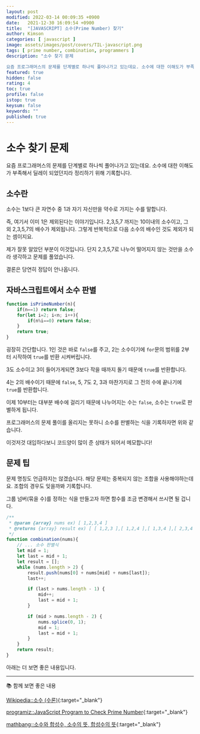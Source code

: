 ```yaml
---
layout: post
modified: 2022-03-14 00:09:35 +0900
date:   2021-12-30 16:09:54 +0900
title:  "[JAVASCRIPT] 소수(Prime Number) 찾기"
author: Kimson
categories: [ javascript ]
image: assets/images/post/covers/TIL-javascript.png
tags: [ prime number, combination, programmers ]
description: "소수 찾기 문제

요즘 프로그래머스의 문제를 단계별로 하나씩 풀어나가고 있는데요. 소수에 대한 이해도가 부족해서 딜레이 되었던지라 정리하기 위해 기록합니다."
featured: true
hidden: false
rating: 4
toc: true
profile: false
istop: true
keysum: false
keywords: ""
published: true
---
```


# 소수 찾기 문제

요즘 프로그래머스의 문제를 단계별로 하나씩 풀어나가고 있는데요. 소수에 대한 이해도가 부족해서 딜레이 되었던지라 정리하기 위해 기록합니다.

## 소수란

소수는 1보다 큰 자연수 중 1과 자기 자신만을 약수로 가지는 수를 말합니다.

즉, 여기서 이미 1은 제외된다는 이야기입니다. 2,3,5,7 까지는 10이내의 소수이고, 그 외 2,3,5,7의 배수가 제외됩니다. 그렇게 반복적으로 다음 소수의 배수인 것도 제외가 되는 셈이지요.

제가 잘못 알았던 부분이 이것입니다. 단지 2,3,5,7로 나누어 떨어지지 않는 것만을 소수라 생각하고 문제를 풀었습니다.

결론은 당연히 정답이 안나옵니다.

## 자바스크립트에서 소수 판별

```javascript
function isPrimeNumber(n){
	if(n==1) return false;
	for(let i=2; i<n; i++){
		if(n%i==0) return false;
	}
	return true;
}
```

굉장히 간단합니다. 1인 것은 바로 `false`를 주고, 2는 소수이기에 `for`문의 범위를 2부터 시작하여 `true`를 반환 시켜버립니다.

3도 소수이고 3이 들어가게되면 3보다 작을 때까지 돌기 때문에 `true`를 반환합니다.

4는 2의 배수이기 때문에 `false`, 5, 7도 2, 3과 마찬가지로 그 전의 수에 끝나기에 `true`를 반환합니다.

이제 10부터는 대부분 배수에 걸리기 때문에 나누어지는 수는 `false`, 소수는 `true`로 판별하게 됩니다.

프로그래머스의 문제 풀이를 올리지는 못하니 소수를 판별하는 식을 기록하자면 위와 같습니다.

이것저것 대입하다보니 코드양이 많이 준 상태가 되어서 메모합니다!

## 문제 팁

문제 명칭도 언급하지는 않겠습니다. 해당 문제는 중복되지 않는 조합을 사용해야하는데요. 조합의 경우도 잊을까봐 기록합니다.

그룹 넘버(묶을 수)를 정하는 식을 만들고자 하면 함수를 조금 변경해서 쓰시면 될 겁니다.

```javascript
/**
 * @param {array} nums ex) [ 1,2,3,4 ]
 * @returns {array} result ex) [ [ 1,2,3 ],[ 1,2,4 ],[ 1,3,4 ],[ 2,3,4 ] ]
 */
function combination(nums){
	// ... 소수 판별식
	let mid = 1;
    let last = mid + 1;
    let result = [];
    while (nums.length > 2) {
        result.push(nums[0] + nums[mid] + nums[last]);
        last++;

        if (last > nums.length - 1) {
            mid++;
            last = mid + 1;
        }

        if (mid > nums.length - 2) {
            nums.splice(0, 1);
            mid = 1;
            last = mid + 1;
        }
    }
    return result;
}
```

아래는 더 보면 좋은 내용입니다.

-----

📚 함께 보면 좋은 내용

[Wikipedia::소수 (수론)](https://ko.wikipedia.org/wiki/%EC%86%8C%EC%88%98_(%EC%88%98%EB%A1%A0)){:target="_blank"}

[programiz::JavaScript Program to Check Prime Number](https://www.programiz.com/javascript/examples/prime-number){:target="_blank"}

[mathbang::소수와 합성수, 소수의 뜻, 합성수의 뜻](https://mathbang.net/199){:target="_blank"}